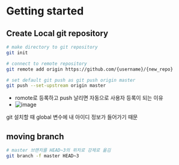 # Getting started

## Create Local git repository 

```bash
# make directory to git repository
git init

# connect to remote repository
git remote add origin https://github.com/{username}/{new_repo}

# set default git push as git push origin master
git push --set-upstream origin master
```

* romote로 등록하고 push 날리면 자동으로 사용자 등록이 되는 이유
* ![image](https://user-images.githubusercontent.com/40619551/64782506-52137000-d5a0-11e9-80d2-e8c7c11e2b8d.png)

git 설치할 때 global 변수에 내 아이디 정보가 들어가기 때문

## moving branch

```bash
# master 브랜치를 HEAD~3의 위치로 강제로 옮김
git branch -f master HEAD~3
```

